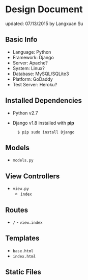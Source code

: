 # Design Document

updated: 07/13/2015 by Langxuan Su

## Basic Info

- Language: Python
- Framework: Django 
- Server: Apache?
- System: Linux?
- Database: MySQL/SQLite3
- Platform: GoDaddy
- Test Server: Heroku?

## Installed Dependencies

- Python v2.7

- Django v1.8 installed with **pip**
    
        $ pip sudo install Django

## Models

- `models.py`

## View Controllers

- `view.py`
    - `index`

## Routes

- `/` - `view.index`

## Templates

- `base.html`
- `index.html`

## Static Files

